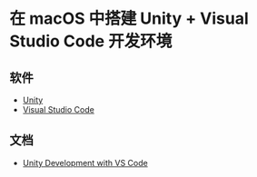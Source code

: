 # 在 macOS 中搭建 Unity + Visual Studio Code 开发环境

## 软件

* [Unity](https://unity3d.com/cn)
* [Visual Studio Code](https://code.visualstudio.com/)

## 文档

* [Unity Development with VS Code](https://code.visualstudio.com/Docs/runtimes/unity)

